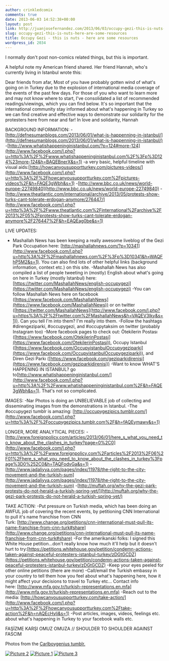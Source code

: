 ```yaml
---
author: crinkledcomix
comments: true
date: 2013-06-03 14:52:38+00:00
layout: post
link: http://juanjosefernandez.com/2013/06/03/occupy-gezi-this-is-nuts-here-are-some-resources/
slug: occupy-gezi-this-is-nuts-here-are-some-resources
title: Occupy Gezi - this is nuts - here are some resources
wordpress_id: 2034
---
```


I normally don't post non-comics related things, but this is important.

A helpful note my American friend shared. Her friend Hannah, who's currently living in Istanbul wrote this:

Dear friends from afar,
Most of you have probably gotten wind of what's going on in Turkey due to the explosion of international media coverage of the events of the past few days. For those of you who want to learn more and may not know where to start, I've consolidated a list of recommended readings/viewings, which you can find below. It's so important that the international community stay informed about what's happening in Turkey so we can find creative and effective ways to demonstrate our solidarity for the protesters here from near and far!
In love and solidarity,
Hannah

BACKGROUND INFORMATION:
-[http://defnesumanblogs.com/2013/06/01/what-is-happenning-in-istanbul/](http://defnesumanblogs.com/2013/06/01/what-is-happenning-in-istanbul/)
-[http://www.whatishappeninginistanbul.com/?p=124#more-124](http://www.facebook.com/l.php?u=http%3A%2F%2Fwww.whatishappeninginistanbul.com%2F%3Fp%3D124%23more-124&h=BAQEBnerX&s=1)
-a very basic, helpful timeline with visual aids:[http://howcanyousupportturkey.com/pictures-videos/](http://www.facebook.com/l.php?u=http%3A%2F%2Fhowcanyousupportturkey.com%2Fpictures-videos%2F&h=FAQE3gWbh&s=1)
-[http://www.bbc.co.uk/news/world-europe-22749840](http://www.bbc.co.uk/news/world-europe-22749840)
-[http://www.theatlantic.com/international/archive/2013/05/protests-show-turks-cant-tolerate-erdogan-anymore/276447/](http://www.facebook.com/l.php?u=http%3A%2F%2Fwww.theatlantic.com%2Finternational%2Farchive%2F2013%2F05%2Fprotests-show-turks-cant-tolerate-erdogan-anymore%2F276447%2F&h=EAQEag0be&s=1)

LIVE UPDATES:
- Mashallah News has been keeping a really awesome liveblog of the Gezi Park Occupation here: [http://mashallahnews.com/?p=10341](http://www.facebook.com/l.php?u=http%3A%2F%2Fmashallahnews.com%2F%3Fp%3D10341&h=WAQFhP5M2&s=1). You can also find lots of other helpful links (background information, context etc.) on this site.
-Mashallah News has also compiled a list of people tweeting in (mostly) English about what's going on here in Turkey (mostly Istanbul) here:[https://twitter.com/MashallahNews/english-occupygezi](https://twitter.com/MashallahNews/english-occupygezi)
-You can follow Mashallah News here on facebook ([https://www.facebook.com/MashallahNews](https://www.facebook.com/MashallahNews)) or on twitter ([https://twitter.com/MashallahNews](http://www.facebook.com/l.php?u=https%3A%2F%2Ftwitter.com%2FMashallahNews&h=VAQEV3lky&s=1)). Can you tell I'm into them? I'm really into them.
-Follow the hashtags #direngeziparki, #occupygezi, and #occupytaksim on twitter (probably Instagram too)
-More facebook pages to check out: Ötekilerin Postası ([https://www.facebook.com/OtekilerinPostasi](https://www.facebook.com/OtekilerinPostasi)), Occupy Istanbul ([https://www.facebook.com/OccupyistanbulOccupygeziparki](https://www.facebook.com/OccupyistanbulOccupygeziparki)), and Diren Gezi Parkı ([https://www.facebook.com/geziparkidirenisi](https://www.facebook.com/geziparkidirenisi))
-Want to know WHAT'S HAPPENING IN ISTANBUL? go to[http://www.whatishappeninginistanbul.com/](http://www.facebook.com/l.php?u=http%3A%2F%2Fwww.whatishappeninginistanbul.com%2F&h=FAQE3gWbh&s=1). That's not so complicated.

IMAGES:
-Nar Photos is doing an UNBELIEVABLE job of collecting and disseminating images from the demonstrations in Istanbul.
-The #occupygezi tumblr is amazing: [http://occupygezipics.tumblr.com/](http://www.facebook.com/l.php?u=http%3A%2F%2Foccupygezipics.tumblr.com%2F&h=fAQEymawv&s=1)

LONGER, MORE ANALYTICAL PIECES:
-[http://www.foreignpolicy.com/articles/2013/06/01/here_s_what_you_need_to_know_about_the_clashes_in_turkey?page=0%2C0](http://www.facebook.com/l.php?u=http%3A%2F%2Fwww.foreignpolicy.com%2Farticles%2F2013%2F06%2F01%2Fhere_s_what_you_need_to_know_about_the_clashes_in_turkey%3Fpage%3D0%252C0&h=TAQFodvGa&s=1)
-[http://www.jadaliyya.com/pages/index/11978/the-right-to-the-city-movement-and-the-turkish-sum](http://www.jadaliyya.com/pages/index/11978/the-right-to-the-city-movement-and-the-turkish-sum)
-[http://muftah.org/why-the-gezi-park-protests-do-not-herald-a-turkish-spring-yet/](http://muftah.org/why-the-gezi-park-protests-do-not-herald-a-turkish-spring-yet/)

TAKE ACTION:
-Put pressure on Turkish media, which has been doing an AWFUL job of covering the recent events, by petitioning CNN International to pull it's name franchise from CNN Turk: [http://www.change.org/petitions/cnn-international-must-pull-its-name-franchise-from-cnn-turk#share](http://www.change.org/petitions/cnn-international-must-pull-its-name-franchise-from-cnn-turk#share)
-For the amerikanski folks: I signed this White House petition...don't really know how much it'll help but it doesn't hurt to try:[https://petitions.whitehouse.gov/petition/condemn-actions-taken-against-peaceful-protesters-istanbul-turkey/zDGtGCDZ](https://petitions.whitehouse.gov/petition/condemn-actions-taken-against-peaceful-protesters-istanbul-turkey/zDGtGCDZ)
-Keep your eyes peeled for other online petitions (there are more)
-Call/email the Turkish embassy in your country to tell them how you feel about what's happening here, how it might affect your decisions to travel to Turkey etc... Contact info here: [http://www.mfa.gov.tr/turkish-representations.en.mfa](http://www.mfa.gov.tr/turkish-representations.en.mfa)
-Reach out to the media: [http://howcanyousupportturkey.com/take-action/](http://www.facebook.com/l.php?u=http%3A%2F%2Fhowcanyousupportturkey.com%2Ftake-action%2F&h=nAQEcHyli&s=1)
-Post articles, images, videos, feelings etc. about what's happening in Turkey to your facebook walls etc.

FAŞİZME KARŞI OMUZ OMUZA // SHOULDER TO SHOULDER AGAINST FASCIM

Photos from the [Carlboygenius tumblr.](http://carlboygenius.tumblr.com/post/51961856258/today-in-turkey-national-protest-istanbul)

[![Picture 2](http://fernandezjuanjose.files.wordpress.com/2013/06/picture-2.png)](http://fernandezjuanjose.files.wordpress.com/2013/06/picture-2.png) [![Picture 1](http://fernandezjuanjose.files.wordpress.com/2013/06/picture-1.png?w=514)](http://fernandezjuanjose.files.wordpress.com/2013/06/picture-1.png) [![Picture 3](http://fernandezjuanjose.files.wordpress.com/2013/06/picture-3.png?w=522)](http://fernandezjuanjose.files.wordpress.com/2013/06/picture-3.png)
